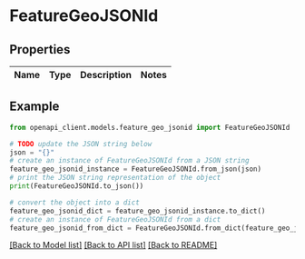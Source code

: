 # FeatureGeoJSONId


## Properties

Name | Type | Description | Notes
------------ | ------------- | ------------- | -------------

## Example

```python
from openapi_client.models.feature_geo_jsonid import FeatureGeoJSONId

# TODO update the JSON string below
json = "{}"
# create an instance of FeatureGeoJSONId from a JSON string
feature_geo_jsonid_instance = FeatureGeoJSONId.from_json(json)
# print the JSON string representation of the object
print(FeatureGeoJSONId.to_json())

# convert the object into a dict
feature_geo_jsonid_dict = feature_geo_jsonid_instance.to_dict()
# create an instance of FeatureGeoJSONId from a dict
feature_geo_jsonid_from_dict = FeatureGeoJSONId.from_dict(feature_geo_jsonid_dict)
```
[[Back to Model list]](../README.md#documentation-for-models) [[Back to API list]](../README.md#documentation-for-api-endpoints) [[Back to README]](../README.md)


